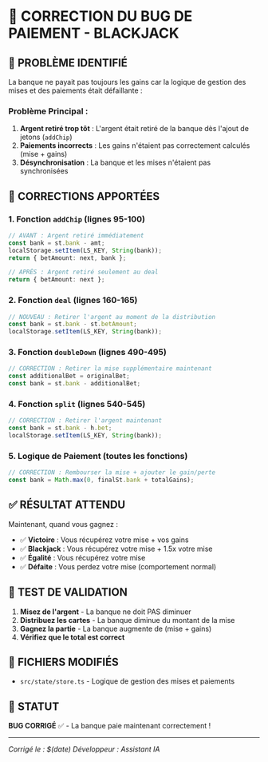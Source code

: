 # 🚨 CORRECTION DU BUG DE PAIEMENT - BLACKJACK

## 🐛 **PROBLÈME IDENTIFIÉ**

La banque ne payait pas toujours les gains car la logique de gestion des mises et des paiements était défaillante :

### **Problème Principal :**
1. **Argent retiré trop tôt** : L'argent était retiré de la banque dès l'ajout de jetons (`addChip`)
2. **Paiements incorrects** : Les gains n'étaient pas correctement calculés (mise + gains)
3. **Désynchronisation** : La banque et les mises n'étaient pas synchronisées

## 🔧 **CORRECTIONS APPORTÉES**

### **1. Fonction `addChip` (lignes 95-100)**
```typescript
// AVANT : Argent retiré immédiatement
const bank = st.bank - amt;
localStorage.setItem(LS_KEY, String(bank));
return { betAmount: next, bank };

// APRÈS : Argent retiré seulement au deal
return { betAmount: next };
```

### **2. Fonction `deal` (lignes 160-165)**
```typescript
// NOUVEAU : Retirer l'argent au moment de la distribution
const bank = st.bank - st.betAmount;
localStorage.setItem(LS_KEY, String(bank));
```

### **3. Fonction `doubleDown` (lignes 490-495)**
```typescript
// CORRECTION : Retirer la mise supplémentaire maintenant
const additionalBet = originalBet;
const bank = st.bank - additionalBet;
```

### **4. Fonction `split` (lignes 540-545)**
```typescript
// CORRECTION : Retirer l'argent maintenant
const bank = st.bank - h.bet;
localStorage.setItem(LS_KEY, String(bank));
```

### **5. Logique de Paiement (toutes les fonctions)**
```typescript
// CORRECTION : Rembourser la mise + ajouter le gain/perte
const bank = Math.max(0, finalSt.bank + totalGains);
```

## ✅ **RÉSULTAT ATTENDU**

Maintenant, quand vous gagnez :
- ✅ **Victoire** : Vous récupérez votre mise + vos gains
- ✅ **Blackjack** : Vous récupérez votre mise + 1.5x votre mise
- ✅ **Égalité** : Vous récupérez votre mise
- ✅ **Défaite** : Vous perdez votre mise (comportement normal)

## 🧪 **TEST DE VALIDATION**

1. **Misez de l'argent** - La banque ne doit PAS diminuer
2. **Distribuez les cartes** - La banque diminue du montant de la mise
3. **Gagnez la partie** - La banque augmente de (mise + gains)
4. **Vérifiez que le total est correct**

## 📝 **FICHIERS MODIFIÉS**

- `src/state/store.ts` - Logique de gestion des mises et paiements

## 🚀 **STATUT**

**BUG CORRIGÉ** ✅ - La banque paie maintenant correctement !

---
*Corrigé le : $(date)*
*Développeur : Assistant IA*
